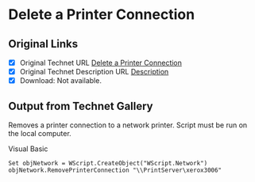 # Delete a Printer Connection

## Original Links

- [x] Original Technet URL [Delete a Printer Connection](https://gallery.technet.microsoft.com/73f51dbe-a00a-4958-b053-2ca8db590b34)
- [x] Original Technet Description URL [Description](https://gallery.technet.microsoft.com/73f51dbe-a00a-4958-b053-2ca8db590b34/description)
- [x] Download: Not available.

## Output from Technet Gallery

Removes a printer connection to a network printer. Script must be run on the local computer.

Visual Basic

```
Set objNetwork = WScript.CreateObject("WScript.Network")
objNetwork.RemovePrinterConnection "\\PrintServer\xerox3006"
```


